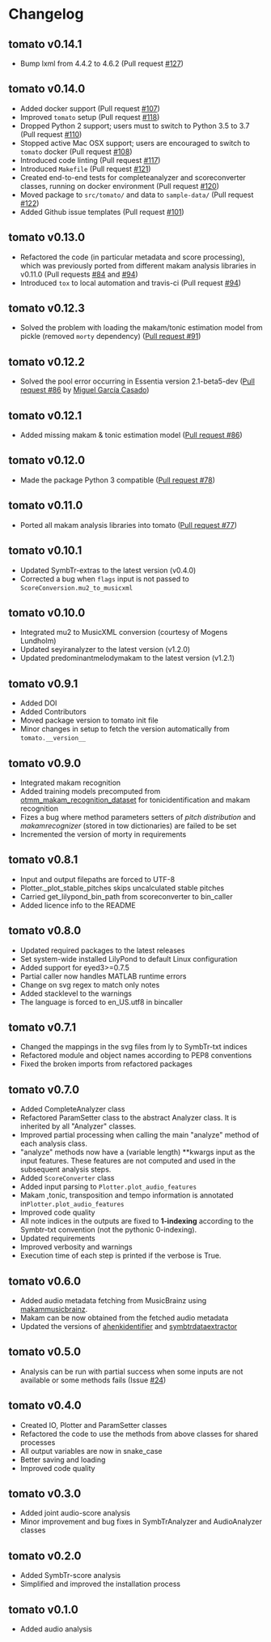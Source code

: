 # Changelog

## tomato v0.14.1

- Bump lxml from 4.4.2 to 4.6.2 (Pull request [#127](https://github.com/sertansenturk/tomato/pull/127))

## tomato v0.14.0

- Added docker support (Pull request [#107](https://github.com/sertansenturk/tomato/pull/107))
- Improved `tomato` setup (Pull request [#118](https://github.com/sertansenturk/tomato/pull/118))
- Dropped Python 2 support; users must to switch to Python 3.5 to 3.7 (Pull request [#110](https://github.com/sertansenturk/tomato/pull/110))
- Stopped active Mac OSX support; users are encouraged to switch to `tomato` docker (Pull request [#108](https://github.com/sertansenturk/tomato/pull/108))
- Introduced code linting (Pull request [#117](https://github.com/sertansenturk/tomato/pull/117))
- Introduced `Makefile` (Pull request [#121](https://github.com/sertansenturk/tomato/pull/121))
- Created end-to-end tests for completeanalyzer and scoreconverter classes, running on docker environment (Pull request [#120](https://github.com/sertansenturk/tomato/pull/120))
- Moved package to `src/tomato/` and data to `sample-data/` (Pull request [#122](https://github.com/sertansenturk/tomato/pull/122))
- Added Github issue templates (Pull request [#101](https://github.com/sertansenturk/tomato/pull/101))

## tomato v0.13.0

- Refactored the code (in particular metadata and score processing), which was previously ported from different makam analysis libraries in v0.11.0 (Pull requests [#84](https://github.com/sertansenturk/tomato/pull/84) and [#94](https://github.com/sertansenturk/tomato/pull/94))
- Introduced `tox` to local automation and travis-ci (Pull request [#94](https://github.com/sertansenturk/tomato/pull/94))

## tomato v0.12.3

- Solved the problem with loading the makam/tonic estimation model from pickle (removed `morty` dependency) ([Pull request #91](https://github.com/sertansenturk/tomato/pull/#91))

## tomato v0.12.2

- Solved the pool error occurring in Essentia version 2.1-beta5-dev ([Pull request #86](https://github.com/sertansenturk/tomato/pull/#88) by [Miguel García Casado](https://github.com/miguelgcasado))

## tomato v0.12.1

- Added missing makam & tonic estimation model ([Pull request #86](https://github.com/sertansenturk/tomato/pull/#86))

## tomato v0.12.0

- Made the package Python 3 compatible ([Pull request #78](https://github.com/sertansenturk/tomato/pull/78))

## tomato v0.11.0

- Ported all makam analysis libraries into tomato ([Pull request #77](https://github.com/sertansenturk/tomato/pull/77))

## tomato v0.10.1

- Updated SymbTr-extras to the latest version (v0.4.0)
- Corrected a bug when ```flags``` input is not passed to ```ScoreConversion.mu2_to_musicxml```

## tomato v0.10.0

- Integrated mu2 to MusicXML conversion (courtesy of Mogens Lundholm)
- Updated seyiranalyzer to the latest version (v1.2.0)
- Updated predominantmelodymakam to the latest version (v1.2.1)

## tomato v0.9.1

- Added DOI
- Added Contributors
- Moved package version to tomato init file
- Minor changes in setup to fetch the version automatically from ```tomato.__version__```

## tomato v0.9.0

- Integrated makam recognition
- Added training models precomputed from [otmm_makam_recognition_dataset](https:/github.com/MTG/otmm_makam_recognition_dataset/tree/dlfm2016) for tonicidentification and makam recognition
- Fizes a bug where method parameters setters of _pitch distribution_ and _makamrecognizer_ (stored in tow dictionaries) are failed to be set
- Incremented the version of morty in requirements

## tomato v0.8.1

- Input and output filepaths are forced to UTF-8
- Plotter._plot_stable_pitches skips uncalculated stable pitches
- Carried get_lilypond_bin_path from scoreconverter to bin_caller
- Added licence info to the README

## tomato v0.8.0

- Updated required packages to the latest releases
- Set system-wide installed LilyPond to default Linux configuration
- Added support for eyed3>=0.7.5
- Partial caller now handles MATLAB runtime errors
- Change on svg regex to match only notes
- Added stacklevel to the warnings
- The language is forced to en_US.utf8 in bincaller

## tomato v0.7.1

- Changed the mappings in the svg files from ly to SymbTr-txt indices
- Refactored module and object names according to PEP8 conventions
- Fixed the broken imports from refactored packages

## tomato v0.7.0

- Added CompleteAnalyzer class
- Refactored ParamSetter class to the abstract Analyzer class. It is
inherited by all "Analyzer" classes.
- Improved partial processing when calling the main "analyze" method of
each analysis class.
- "analyze" methods now have a (variable length) **kwargs input as the
input features. These features are not computed and used in the subsequent
analysis steps.
- Added ```ScoreConverter``` class
- Added input parsing to ```Plotter.plot_audio_features```
- Makam ,tonic, transposition and tempo information is annotated in```Plotter.plot_audio_features```
- Improved code quality
- All note indices in the outputs are fixed to **1-indexing** according to
the Symbtr-txt convention (not the pythonic 0-indexing).
- Updated requirements
- Improved verbosity and warnings
- Execution time of each step is printed if the verbose is True.

## tomato v0.6.0

- Added audio metadata fetching from MusicBrainz using [makammusicbrainz](https:/github.com/sertansenturk/makammusicbrainz/releases/tag/v1.2.0).
- Makam can be now obtained from the fetched audio metadata
- Updated the versions of [ahenkidentifier](https://github.com/sertansenturk/ahenkidentifier/releases/tag/v1.4.0) and [symbtrdataextractor](https://github.com/sertansenturk/symbtrdataextractor/releases/tag/v2.0.0-alpha.3)

## tomato v0.5.0

- Analysis can be run with partial success when some inputs are not available or some methods fails (Issue [#24](https://github.com/sertansenturk/tomato/issues/24))

## tomato v0.4.0

- Created IO, Plotter and ParamSetter classes
- Refactored the code to use the methods from above classes for shared processes
- All output variables are now in snake_case
- Better saving and loading
- Improved code quality

## tomato v0.3.0

- Added joint audio-score analysis
- Minor improvement and bug fixes in SymbTrAnalyzer and AudioAnalyzer classes

## tomato v0.2.0

- Added SymbTr-score analysis
- Simplified and improved the installation process

## tomato v0.1.0

- Added audio analysis
